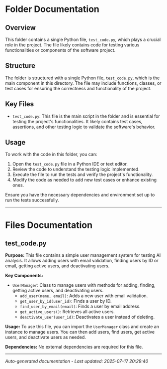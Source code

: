 # Folder Documentation

## Overview
This folder contains a single Python file, `test_code.py`, which plays a crucial role in the project. The file likely contains code for testing various functionalities or components of the software project.

## Structure
The folder is structured with a single Python file, `test_code.py`, which is the main component in this directory. The file may include functions, classes, or test cases for ensuring the correctness and functionality of the project.

## Key Files
- `test_code.py`: This file is the main script in the folder and is essential for testing the project's functionalities. It likely contains test cases, assertions, and other testing logic to validate the software's behavior.

## Usage
To work with the code in this folder, you can:
1. Open the `test_code.py` file in a Python IDE or text editor.
2. Review the code to understand the testing logic implemented.
3. Execute the file to run the tests and verify the project's functionality.
4. Modify the code as needed to add new test cases or enhance existing ones.

Ensure you have the necessary dependencies and environment set up to run the tests successfully.

---

# Files Documentation

## test_code.py

**Purpose:** This file contains a simple user management system for testing AI analysis. It allows adding users with email validation, finding users by ID or email, getting active users, and deactivating users.

**Key Components:**
- `UserManager`: Class to manage users with methods for adding, finding, getting active users, and deactivating users.
  - `add_user(name, email)`: Adds a new user with email validation.
  - `get_user_by_id(user_id)`: Finds a user by ID.
  - `find_user_by_email(email)`: Finds a user by email address.
  - `get_active_users()`: Retrieves all active users.
  - `deactivate_user(user_id)`: Deactivates a user instead of deleting.

**Usage:** To use this file, you can import the `UserManager` class and create an instance to manage users. You can then add users, find users, get active users, and deactivate users as needed.

**Dependencies:** No external dependencies are required for this file.

---
*Auto-generated documentation - Last updated: 2025-07-17 20:29:40*
